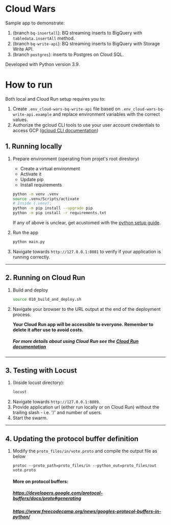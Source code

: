 # Cloud Wars

Sample app to demonstrate:
1. (branch ```bq-insertall```): BQ streaming inserts to BigQuery with ```tabledata.insertAll``` method.
2. (branch ```bq-write-api```): BQ streaming inserts to BigQuery with Storage Write API.
3. (branch ```postgres```): inserts to Postgres on Cloud SQL.

Developed with Python version 3.9.

# How to run
Both local and Cloud Run setup requires you to:
1. Create ```.env_cloud-wars-bq-write-api``` file based on ```.env_cloud-wars-bq-write-api.example``` and replace environment variables with the correct values.
2. Authorize the gcloud CLI tools to use your user account credentials to access GCP ([gcloud CLI documentation](https://cloud.google.com/sdk/docs/initializing))

## 1. Running locally
1. Prepare environment (operating from projet's root direstory)
    * Create a virtual environment
    * Activate it
    * Update pip
    * Install requirements
    ```bash
    python -m venv .venv
    source .venv/Scripts/activate
    # Inside (.venv):
    python -m pip install --upgrade pip
    python -m pip install -r requirements.txt
    ```
    If any of above is unclear, get acustomed with the [python setup guide](https://cloud.google.com/python/setup).

2. Run the app
    ```bash
    python main.py
    ```
3. Navigate towards `http://127.0.0.1:8081` to verify if your application is running correctly.

---
## 2. Running on Cloud Run
1. Build and deploy
    ```bash
    source 010_build_and_deploy.sh
    ```

2. Navigate your browser to the URL output at the end of the deployment process.

    **Your Cloud Run app will be accessible to everyone. Remember to delete it after use to avoid costs.**

    ##### For more details about using Cloud Run see the [Cloud Run documentation](https://cloud.google.com/sql/docs/postgres/connect-run)

---

## 3. Testing with Locust
1. (Inside locust directory):
    ```bash
    locust
    ```
2. Navigate towards `http://127.0.0.1:8089`.
3. Provide application url (either run locally or on Cloud Run) without the trailing slash - i.e. '/' and number of users.
4. Start the swarm.
---
## 4. Updating the protocol buffer definition
1. Modify the ```proto_files/in/vote.proto``` and compile the output file as below

    ```
    protoc --proto_path=proto_files/in --python_out=proto_files/out vote.proto
    ```
    #### More on protocol buffers:

    ##### https://developers.google.com/protocol-buffers/docs/proto#generating
    ##### https://www.freecodecamp.org/news/googles-protocol-buffers-in-python/